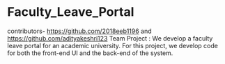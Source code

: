 # Faculty_Leave_Portal
contributors- https://github.com/2018eeb1196  and https://github.com/adityakeshri123
Team Project : 
We develop a faculty leave portal for an academic university. For this project, we develop code for both the front-end UI and the back-end of the system.
